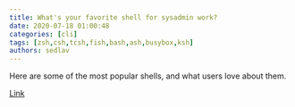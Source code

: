 ```yaml
---
title: What's your favorite shell for sysadmin work? 
date: 2020-07-18 01:00:48
categories: [cli]
tags: [zsh,csh,tcsh,fish,bash,ash,busybox,ksh]
authors: sedlav
---
```


Here are some of the most popular shells, and what users love about them.

[Link](https://www.redhat.com/sysadmin/favorite-shell)
